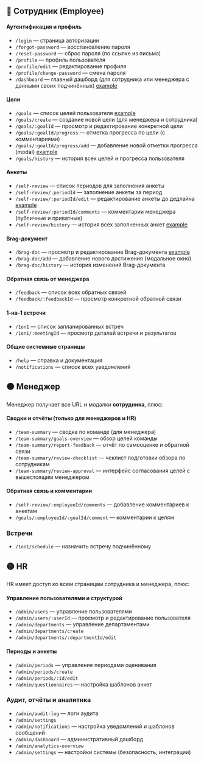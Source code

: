 ## 🔵 Сотрудник (Employee)
#### Аутентификация и профиль
- `/login` — страница авторизации
- `/forgot-password` — восстановление пароля
- `/reset-password` — сброс пароля (по ссылке из письма)
- `/profile` — профиль пользователя
- `/profile/edit` — редактирование профиля
- `/profile/change-password` — смена пароля
- `/dashboard` — главный дашборд (для сотрудника или менеджера с данными своих подчинённых) [example](Prototype2/dashboard)
#### Цели
- `/goals` — список целей пользователя [example](Prototype2/goals)
- `/goals/create` — создание новой цели (для менеджера и сотрудника)
- `/goals/:goalId` — просмотр и редактирование конкретной цели
- `/goals/:goalId/progress` — отметка прогресса по цели (с комментариями)
- `/goals/:goalId/progress/add` — добавление новой отметки прогресса (modal) [example](Prototype2/goals_-goalId_progress_add)
- `/goals/history` — история всех целей и прогресса пользователя
#### Анкеты
- `/self-review` — список периодов для заполнения анкеты
- `/self-review/:periodId` — заполнение анкеты за период
- `/self-review/:periodId/edit` — редактирование анкеты до дедлайна [example](Prototype2/self-review_-periodId_edit)
- `/self-review/:periodId/comments` — комментарии менеджера (публичные и приватные)
- `/self-review/history` — история всех заполненных анкет [example](Prototype2/self-review_history)
#### Brag-документ
- `/brag-doc` — просмотр и редактирование Brag-документа [example](Prototype2/brag-doc)
- `/brag-doc/add` — добавление нового достижения (модальное окно)
- `/brag-doc/history` — история изменений Brag-документа
#### Обратная связь от менеджера
- `/feedback` — список всех обратных связей
- `/feedback/:feedbackId` — просмотр конкретной обратной связи
#### 1-на-1 встречи
- `/1on1` — список запланированных встреч
- `/1on1/:meetingId` — просмотр деталей встречи и результатов
#### Общие системные страницы
- `/help` — справка и документация
- `/notifications` — список всех уведомлений
## 🟠 Менеджер

Менеджер получает все URL и модалки **сотрудника**, плюс:
#### Сводки и отчёты (только для менеджеров и HR)
- `/team-summary` — сводка по команде (для менеджера)
- `/team-summary/goals-overview` — обзор целей команды
- `/team-summary/report-feedback` — отчёт по самооценке и обратной связи
- `/team-summary/review-checklist` — чеклист подготовки обзора по сотрудникам
- `/team-summary/review-approval` — интерфейс согласования целей с вышестоящим менеджером
#### Обратная связь и комментарии
- `/self-review/:employeeId/comments` — добавление комментариев к анкетам
- `/goals/:employeeId/:goalId/comment` — комментарии к целям
### Встречи
- `/1on1/schedule` — назначить встречу подчинённому
## 🟡 HR

HR имеет доступ ко всем страницам сотрудника и менеджера, плюс:
#### Управление пользователями и структурой
- `/admin/users` — управление пользователями
- `/admin/users/:userId` — просмотр и редактирование пользователя
- `/admin/departments` — управление департаментами
- `/admin/departments/create` 
- `/admin/departments/:departmentId/edit`
#### Периоды и анкеты
- `/admin/periods` — управление периодами оценивания
- `/admin/periods/create`
- `/admin/periods/:id/edit`
- `/admin/questionnaires` — настройка шаблонов анкет
### Аудит, отчёты и аналитика
- `/admin/audit-log` — логи аудита
- `/admin/settings`
- `/admin/notifications` — настройка уведомлений и шаблонов сообщений
- `/admin/dashboard` — административный дашборд
- `/admin/analytics-overview`
- `/admin/settings` — настройки системы (безопасность, интеграции)
